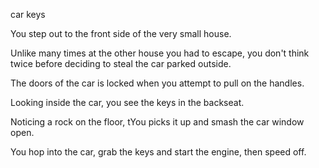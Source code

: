 car keys

You step out to the front side of the very small house.

Unlike many times at the other house you had to escape, you don't think twice before deciding to steal the car parked outside.

The doors of the car is locked when you attempt to pull on the handles.

Looking inside the car, you see the keys in the backseat.

Noticing a rock on the floor, tYou picks it up and smash the car window open.

You hop into the car, grab the keys and start the engine, then speed off.
